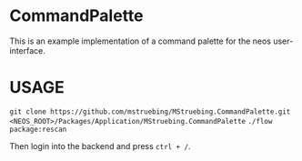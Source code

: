 # CommandPalette

This is an example implementation of a command palette for the neos user-interface.

# USAGE

`git clone https://github.com/mstruebing/MStruebing.CommandPalette.git <NEOS_ROOT>/Packages/Application/MStruebing.CommandPalette`
`./flow package:rescan`

Then login into the backend and press `ctrl + /`.
